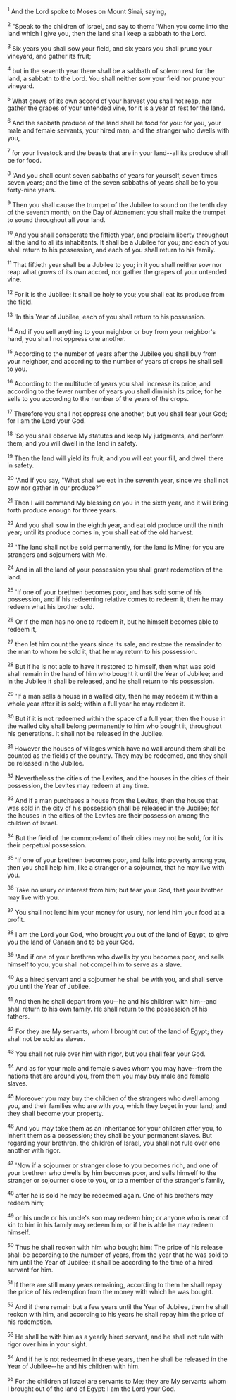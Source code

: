 <sup>1</sup> 
And the Lord spoke to Moses on Mount Sinai, saying, 

<sup>2</sup> 
"Speak to the children of Israel, and say to them: 'When you come into the land which I give you, then the land shall keep a sabbath to the Lord. 

<sup>3</sup> 
Six years you shall sow your field, and six years you shall prune your vineyard, and gather its fruit; 

<sup>4</sup> 
but in the seventh year there shall be a sabbath of solemn rest for the land, a sabbath to the Lord. You shall neither sow your field nor prune your vineyard. 

<sup>5</sup> 
What grows of its own accord of your harvest you shall not reap, nor gather the grapes of your untended vine, for it is a year of rest for the land. 

<sup>6</sup> 
And the sabbath produce of the land shall be food for you: for you, your male and female servants, your hired man, and the stranger who dwells with you, 

<sup>7</sup> 
for your livestock and the beasts that are in your land--all its produce shall be for food.

<sup>8</sup> 
'And you shall count seven sabbaths of years for yourself, seven times seven years; and the time of the seven sabbaths of years shall be to you forty-nine years. 

<sup>9</sup> 
Then you shall cause the trumpet of the Jubilee to sound on the tenth day of the seventh month; on the Day of Atonement you shall make the trumpet to sound throughout all your land. 

<sup>10</sup> 
And you shall consecrate the fiftieth year, and proclaim liberty throughout all the land to all its inhabitants. It shall be a Jubilee for you; and each of you shall return to his possession, and each of you shall return to his family. 

<sup>11</sup> 
That fiftieth year shall be a Jubilee to you; in it you shall neither sow nor reap what grows of its own accord, nor gather the grapes of your untended vine. 

<sup>12</sup> 
For it is the Jubilee; it shall be holy to you; you shall eat its produce from the field. 

<sup>13</sup> 
'In this Year of Jubilee, each of you shall return to his possession. 

<sup>14</sup> 
And if you sell anything to your neighbor or buy from your neighbor's hand, you shall not oppress one another. 

<sup>15</sup> 
According to the number of years after the Jubilee you shall buy from your neighbor, and according to the number of years of crops he shall sell to you. 

<sup>16</sup> 
According to the multitude of years you shall increase its price, and according to the fewer number of years you shall diminish its price; for he sells to you according to the number of the years of the crops. 

<sup>17</sup> 
Therefore you shall not oppress one another, but you shall fear your God; for I am the Lord your God.

<sup>18</sup> 
'So you shall observe My statutes and keep My judgments, and perform them; and you will dwell in the land in safety. 

<sup>19</sup> 
Then the land will yield its fruit, and you will eat your fill, and dwell there in safety. 

<sup>20</sup> 
'And if you say, "What shall we eat in the seventh year, since we shall not sow nor gather in our produce?" 

<sup>21</sup> 
Then I will command My blessing on you in the sixth year, and it will bring forth produce enough for three years. 

<sup>22</sup> 
And you shall sow in the eighth year, and eat old produce until the ninth year; until its produce comes in, you shall eat of the old harvest.

<sup>23</sup> 
'The land shall not be sold permanently, for the land is Mine; for you are strangers and sojourners with Me. 

<sup>24</sup> 
And in all the land of your possession you shall grant redemption of the land. 

<sup>25</sup> 
'If one of your brethren becomes poor, and has sold some of his possession, and if his redeeming relative comes to redeem it, then he may redeem what his brother sold. 

<sup>26</sup> 
Or if the man has no one to redeem it, but he himself becomes able to redeem it, 

<sup>27</sup> 
then let him count the years since its sale, and restore the remainder to the man to whom he sold it, that he may return to his possession. 

<sup>28</sup> 
But if he is not able to have it restored to himself, then what was sold shall remain in the hand of him who bought it until the Year of Jubilee; and in the Jubilee it shall be released, and he shall return to his possession. 

<sup>29</sup> 
'If a man sells a house in a walled city, then he may redeem it within a whole year after it is sold; within a full year he may redeem it. 

<sup>30</sup> 
But if it is not redeemed within the space of a full year, then the house in the walled city shall belong permanently to him who bought it, throughout his generations. It shall not be released in the Jubilee. 

<sup>31</sup> 
However the houses of villages which have no wall around them shall be counted as the fields of the country. They may be redeemed, and they shall be released in the Jubilee. 

<sup>32</sup> 
Nevertheless the cities of the Levites, and the houses in the cities of their possession, the Levites may redeem at any time. 

<sup>33</sup> 
And if a man purchases a house from the Levites, then the house that was sold in the city of his possession shall be released in the Jubilee; for the houses in the cities of the Levites are their possession among the children of Israel. 

<sup>34</sup> 
But the field of the common-land of their cities may not be sold, for it is their perpetual possession.

<sup>35</sup> 
'If one of your brethren becomes poor, and falls into poverty among you, then you shall help him, like a stranger or a sojourner, that he may live with you. 

<sup>36</sup> 
Take no usury or interest from him; but fear your God, that your brother may live with you. 

<sup>37</sup> 
You shall not lend him your money for usury, nor lend him your food at a profit. 

<sup>38</sup> 
I am the Lord your God, who brought you out of the land of Egypt, to give you the land of Canaan and to be your God.

<sup>39</sup> 
'And if one of your brethren who dwells by you becomes poor, and sells himself to you, you shall not compel him to serve as a slave. 

<sup>40</sup> 
As a hired servant and a sojourner he shall be with you, and shall serve you until the Year of Jubilee. 

<sup>41</sup> 
And then he shall depart from you--he and his children with him--and shall return to his own family. He shall return to the possession of his fathers. 

<sup>42</sup> 
For they are My servants, whom I brought out of the land of Egypt; they shall not be sold as slaves. 

<sup>43</sup> 
You shall not rule over him with rigor, but you shall fear your God. 

<sup>44</sup> 
And as for your male and female slaves whom you may have--from the nations that are around you, from them you may buy male and female slaves. 

<sup>45</sup> 
Moreover you may buy the children of the strangers who dwell among you, and their families who are with you, which they beget in your land; and they shall become your property. 

<sup>46</sup> 
And you may take them as an inheritance for your children after you, to inherit them as a possession; they shall be your permanent slaves. But regarding your brethren, the children of Israel, you shall not rule over one another with rigor. 

<sup>47</sup> 
'Now if a sojourner or stranger close to you becomes rich, and one of your brethren who dwells by him becomes poor, and sells himself to the stranger or sojourner close to you, or to a member of the stranger's family, 

<sup>48</sup> 
after he is sold he may be redeemed again. One of his brothers may redeem him; 

<sup>49</sup> 
or his uncle or his uncle's son may redeem him; or anyone who is near of kin to him in his family may redeem him; or if he is able he may redeem himself. 

<sup>50</sup> 
Thus he shall reckon with him who bought him: The price of his release shall be according to the number of years, from the year that he was sold to him until the Year of Jubilee; it shall be according to the time of a hired servant for him. 

<sup>51</sup> 
If there are still many years remaining, according to them he shall repay the price of his redemption from the money with which he was bought. 

<sup>52</sup> 
And if there remain but a few years until the Year of Jubilee, then he shall reckon with him, and according to his years he shall repay him the price of his redemption. 

<sup>53</sup> 
He shall be with him as a yearly hired servant, and he shall not rule with rigor over him in your sight. 

<sup>54</sup> 
And if he is not redeemed in these years, then he shall be released in the Year of Jubilee--he and his children with him. 

<sup>55</sup> 
For the children of Israel are servants to Me; they are My servants whom I brought out of the land of Egypt: I am the Lord your God.